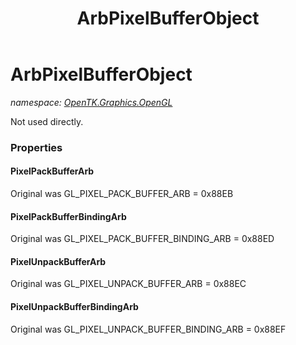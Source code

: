 ﻿---
title: ArbPixelBufferObject
---

# ArbPixelBufferObject
_namespace: [OpenTK.Graphics.OpenGL](N-OpenTK.Graphics.OpenGL.html)_

Not used directly.



### Properties

#### PixelPackBufferArb
Original was GL_PIXEL_PACK_BUFFER_ARB = 0x88EB
#### PixelPackBufferBindingArb
Original was GL_PIXEL_PACK_BUFFER_BINDING_ARB = 0x88ED
#### PixelUnpackBufferArb
Original was GL_PIXEL_UNPACK_BUFFER_ARB = 0x88EC
#### PixelUnpackBufferBindingArb
Original was GL_PIXEL_UNPACK_BUFFER_BINDING_ARB = 0x88EF

